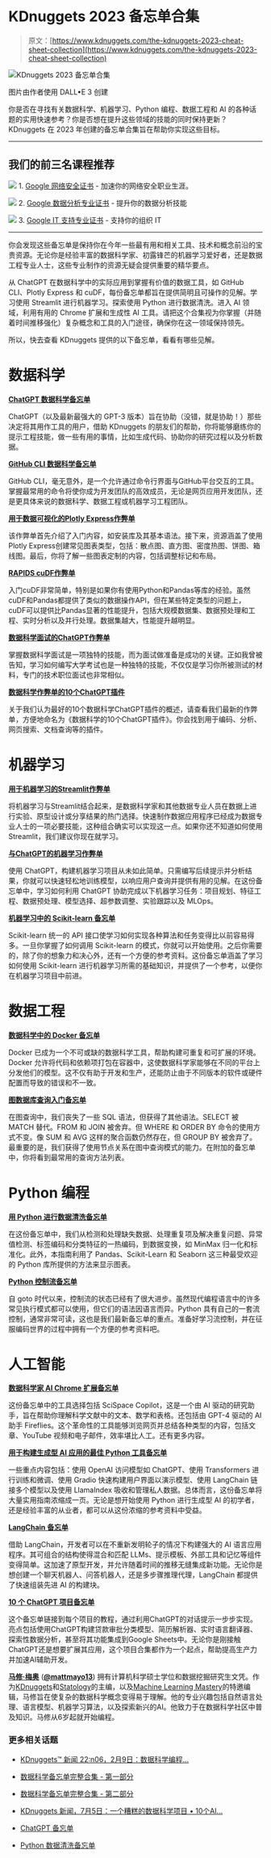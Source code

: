 # KDnuggets 2023 备忘单合集

> 原文：[https://www.kdnuggets.com/the-kdnuggets-2023-cheat-sheet-collection](https://www.kdnuggets.com/the-kdnuggets-2023-cheat-sheet-collection)

![KDnuggets 2023 备忘单合集](../Images/d588d55b66d3944556c01144f2778ba3.png)

图片由作者使用 DALL•E 3 创建

你是否在寻找有关数据科学、机器学习、Python 编程、数据工程和 AI 的各种话题的实用快速参考？你是否想在提升这些领域的技能的同时保持更新？KDnuggets 在 2023 年创建的备忘单合集旨在帮助你实现这些目标。

* * *

## 我们的前三名课程推荐

![](../Images/0244c01ba9267c002ef39d4907e0b8fb.png) 1\. [Google 网络安全证书](https://www.kdnuggets.com/google-cybersecurity) - 加速你的网络安全职业生涯。

![](../Images/e225c49c3c91745821c8c0368bf04711.png) 2\. [Google 数据分析专业证书](https://www.kdnuggets.com/google-data-analytics) - 提升你的数据分析技能

![](../Images/0244c01ba9267c002ef39d4907e0b8fb.png) 3\. [Google IT 支持专业证书](https://www.kdnuggets.com/google-itsupport) - 支持你的组织 IT

* * *

你会发现这些备忘单是保持你在今年一些最有用和相关工具、技术和概念前沿的宝贵资源。无论你是经验丰富的数据科学家、初露锋芒的机器学习爱好者，还是数据工程专业人士，这些专业制作的资源无疑会提供重要的精华要点。

从 ChatGPT 在数据科学中的实际应用到掌握有价值的数据工具，如 GitHub CLI、Plotly Express 和 cuDF，每份备忘单都旨在提供简明且可操作的见解。学习使用 Streamlit 进行机器学习。探索使用 Python 进行数据清洗。进入 AI 领域，利用有用的 Chrome 扩展和生成性 AI 工具。请把这个合集视为你掌握（并随着时间推移强化）复杂概念和工具的入门途径，确保你在这一领域保持领先。

所以，快去查看 KDnuggets 提供的以下备忘单，看看有哪些见解。

# 数据科学

**[ChatGPT 数据科学备忘单](https://www.kdnuggets.com/2023/03/chatgpt-data-science-cheat-sheet.html)**

ChatGPT（以及最新最强大的 GPT-3 版本）旨在协助（没错，就是协助！）那些决定将其用作工具的用户，借助 KDnuggets 的朋友们的帮助，你将能够磨练你的提示工程技能，做一些有用的事情，比如生成代码、协助你的研究过程以及分析数据。

**[GitHub CLI 数据科学备忘单](https://www.kdnuggets.com/2023/03/github-cli-data-science-cheat-sheet.html)**

GitHub CLI，毫无意外，是一个允许通过命令行界面与GitHub平台交互的工具。掌握最常用的命令将使你成为开发团队的高效成员，无论是网页应用开发团队，还是更具体来说的数据科学、数据工程或机器学习工程团队。

**[用于数据可视化的Plotly Express作弊单](https://www.kdnuggets.com/2023/03/plotly-express-data-visualization-cheat-sheet.html)**

该作弊单首先介绍了入门内容，如安装库及其基本语法。接下来，资源涵盖了使用Plotly Express创建常见图表类型，包括：散点图、直方图、密度热图、饼图、箱线图。最后，你将了解一些图表定制的内容，包括调整标记和布局。

**[RAPIDS cuDF作弊单](https://www.kdnuggets.com/2023/05/cudf-data-science-cheat-sheet.html)**

入门cuDF非常简单，特别是如果你有使用Python和Pandas等库的经验。虽然cuDF和Pandas都提供了类似的数据操作API，但在某些特定类型的问题上，cuDF可以提供比Pandas显著的性能提升，包括大规模数据集、数据预处理和工程、实时分析以及并行处理。数据集越大，性能提升越明显。

**[数据科学面试的ChatGPT作弊单](https://www.kdnuggets.com/2023/06/chatgpt-data-science-interviews-cheat-sheet.html)**

掌握数据科学面试是一项独特的技能，而为面试做准备是成功的关键。正如我曾被告知，学习如何编写大学考试也是一种独特的技能，不仅仅是学习你所被测试的材料，专门的技术职位面试也非常相似。

**[数据科学作弊单的10个ChatGPT插件](https://www.kdnuggets.com/2023/06/10-chatgpt-plugins-data-science-cheat-sheet.html)**

关于我们认为最好的10个数据科学ChatGPT插件的概述，请查看我们最新的作弊单，方便地命名为《数据科学的10个ChatGPT插件》。你会找到用于编码、分析、网页搜索、文档查询等的插件。

# 机器学习

**[用于机器学习的Streamlit作弊单](https://www.kdnuggets.com/2023/01/streamlit-machine-learning-cheat-sheet.html)**

将机器学习与Streamlit结合起来，是数据科学家和其他数据专业人员在数据上进行实验、原型设计或分享结果的热门选择。快速制作数据应用程序已经成为数据专业人士的一项必要技能，这种组合确实可以实现这一点。如果你还不知道如何使用Streamlit，我们建议你现在就学习。

**[与ChatGPT的机器学习作弊单](https://www.kdnuggets.com/2023/05/machine-learning-chatgpt-cheat-sheet.html)**

使用 ChatGPT，构建机器学习项目从未如此简单。只需编写后续提示并分析结果，你就可以快速轻松地训练模型，以响应用户查询并提供有用的见解。在这份备忘单中，学习如何利用 ChatGPT 协助完成以下机器学习任务：项目规划、特征工程、数据预处理、模型选择、超参数调整、实验跟踪以及 MLOps。

**[机器学习中的 Scikit-learn 备忘单](https://www.kdnuggets.com/2022/12/scikit-learn-machine-learning-cheatsheet.html)**

Scikit-learn 统一的 API 接口使学习如何实现各种算法和任务变得比以前容易得多。一旦你掌握了如何调用 Scikit-learn 的模式，你就可以开始使用。之后你需要的，除了你的想象力和决心外，还有一个方便的参考资料。这份备忘单涵盖了学习如何使用 Scikit-learn 进行机器学习所需的基础知识，并提供了一个参考，以便你在机器学习项目中前进。

# 数据工程

**[数据科学中的 Docker 备忘单](https://www.kdnuggets.com/2023/02/docker-data-science-cheat-sheet.html)**

Docker 已成为一个不可或缺的数据科学工具，帮助构建可重复和可扩展的环境。Docker 允许将代码和依赖项打包在容器中，这使数据科学家能够在不同的平台上分发他们的模型。这不仅有助于开发和生产，还能防止由于不同版本的软件或硬件配置而导致的错误和不一致。

**[图数据库查询入门备忘单](https://www.kdnuggets.com/getting-started-with-graph-database-queries-with-cheat-sheet)**

在图查询中，我们丧失了一些 SQL 语法，但获得了其他语法。SELECT 被 MATCH 替代。FROM 和 JOIN 被舍弃。但 WHERE 和 ORDER BY 命令的使用方式不变。像 SUM 和 AVG 这样的聚合函数仍然存在，但 GROUP BY 被舍弃了。最重要的是，我们获得了使用节点关系在图中查询模式的能力。在附加的备忘单中，你将看到最常用的查询方法列表。

# Python 编程

**[用 Python 进行数据清洗备忘单](https://www.kdnuggets.com/2023/02/data-cleaning-python-cheat-sheet.html)**

在这份备忘单中，我们从检测和处理缺失数据、处理重复项及解决重复问题、异常值检测、标签编码和分类特征的一热编码，到数据变换，如 MinMax 归一化和标准化。此外，本指南利用了 Pandas、Scikit-Learn 和 Seaborn 这三种最受欢迎的 Python 库所提供的方法来显示图表。

**[Python 控制流备忘单](https://www.kdnuggets.com/2022/11/python-control-flow-cheatsheet.html)**

自 goto 时代以来，控制流的状态已经有了很大进步。虽然现代编程语言中的许多常见执行模式都可以使用，但它们的语法因语言而异。Python 具有自己的一套流控制，通常非常可读，这也是我们最新备忘单的重点。准备好学习流控制，并在征服编码世界的过程中拥有一个方便的参考资料吧。

# 人工智能

**[数据科学家 AI Chrome 扩展备忘单](https://www.kdnuggets.com/2023/06/ai-chrome-extensions-data-scientists-cheat-sheet.html)**

这份备忘单中的工具选择包括 SciSpace Copilot，这是一个由 AI 驱动的研究助手，旨在帮助你理解科学文献中的文本、数学和表格。还包括由 GPT-4 驱动的 AI 助手 Fireflies。这个革命性的工具能够浏览网页并总结各种类型的内容，包括文章、YouTube 视频和电子邮件，效率堪比人工。还有更多内容。

**[用于构建生成型 AI 应用的最佳 Python 工具备忘单](https://www.kdnuggets.com/2023/08/best-python-tools-generative-ai-cheat-sheet.html)**

一些重点内容包括：使用 OpenAI 访问模型如 ChatGPT、使用 Transformers 进行训练和微调、使用 Gradio 快速构建用户界面以演示模型、使用 LangChain 链接多个模型以及使用 LlamaIndex 吸收和管理私人数据。总体而言，这份备忘单将大量实用指南浓缩成一页。无论是想开始使用 Python 进行生成型 AI 的初学者，还是经验丰富的从业者，都可以从这份浓缩的参考资料中受益。

**[LangChain 备忘单](https://www.kdnuggets.com/2023/08/langchain-cheat-sheet.html)**

借助 LangChain，开发者可以在不重新发明轮子的情况下构建强大的 AI 语言应用程序。其可组合的结构使得混合和匹配 LLMs、提示模板、外部工具和记忆等组件变得简单。这加速了原型开发，并允许随着时间的推移无缝集成新功能。无论你是想创建一个聊天机器人、问答机器人，还是多步骤推理代理，LangChain 都提供了快速组装先进 AI 的构建块。

**[10 个 ChatGPT 项目备忘单](https://www.kdnuggets.com/10-chatgpt-projects-cheat-sheet)**

这个备忘单链接到每个项目的教程，通过利用ChatGPT的对话提示一步步实现。亮点包括使用ChatGPT构建贷款审批分类模型、简历解析器、实时语言翻译器、探索性数据分析，甚至将其功能集成到Google Sheets中。无论你是刚接触ChatGPT还是想要扩展其应用，这个项目合集都作为一个起点，帮助提高生产力并加速AI辅助开发。

[](https://www.linkedin.com/in/mattmayo13/)****[马修·梅奥](https://www.kdnuggets.com/wp-content/uploads/./profile-pic.jpg)**** ([**@mattmayo13**](https://twitter.com/mattmayo13)) 拥有计算机科学硕士学位和数据挖掘研究生文凭。作为[KDnuggets](https://www.kdnuggets.com/)和[Statology](https://www.statology.org/)的主编，以及[Machine Learning Mastery](https://machinelearningmastery.com/)的特邀编辑，马修旨在使复杂的数据科学概念变得易于理解。他的专业兴趣包括自然语言处理、语言模型、机器学习算法，以及探索新兴的AI。他致力于在数据科学社区中普及知识。马修从6岁起就开始编程。

### 更多相关话题

+   [KDnuggets™ 新闻 22:n06，2月9日：数据科学编程…](https://www.kdnuggets.com/2022/n06.html)

+   [数据科学备忘单完整合集 - 第一部分](https://www.kdnuggets.com/2022/02/complete-collection-data-science-cheat-sheets-part-1.html)

+   [数据科学备忘单完整合集 - 第二部分](https://www.kdnuggets.com/2022/02/complete-collection-data-science-cheat-sheets-part-2.html)

+   [KDnuggets 新闻，7月5日：一个糟糕的数据科学项目 • 10个AI…](https://www.kdnuggets.com/2023/n24.html)

+   [ChatGPT 备忘单](https://www.kdnuggets.com/2023/01/chatgpt-cheat-sheet.html)

+   [Python 数据清洗备忘单](https://www.kdnuggets.com/2023/02/data-cleaning-python-cheat-sheet.html)
